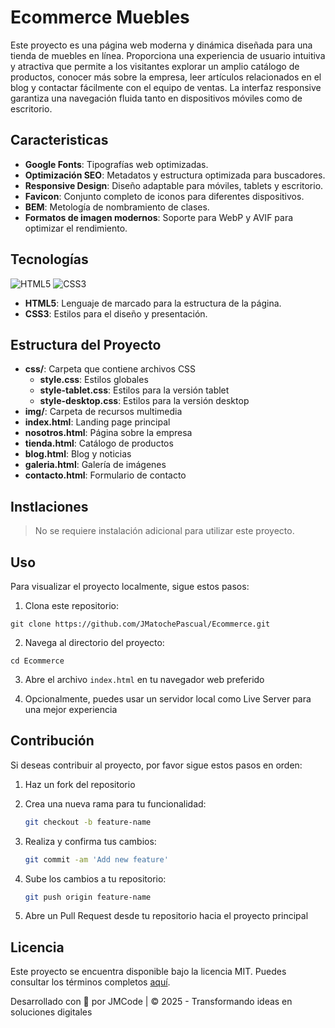 # Ecommerce Muebles

Este proyecto es una página web moderna y dinámica diseñada para una tienda de muebles en línea. Proporciona una experiencia de usuario intuitiva y atractiva que permite a los visitantes explorar un amplio catálogo de productos, conocer más sobre la empresa, leer artículos relacionados en el blog y contactar fácilmente con el equipo de ventas. La interfaz responsive garantiza una navegación fluida tanto en dispositivos móviles como de escritorio.

## Caracteristicas

- **Google Fonts**: Tipografías web optimizadas.
- **Optimización SEO**: Metadatos y estructura optimizada para buscadores.
- **Responsive Design**: Diseño adaptable para móviles, tablets y escritorio.
- **Favicon**: Conjunto completo de iconos para diferentes dispositivos.
- **BEM**: Metología de nombramiento de clases.
- **Formatos de imagen modernos**: Soporte para WebP y AVIF para optimizar el rendimiento.

## Tecnologías

![HTML5](https://img.shields.io/badge/html5-%23E34F26.svg?style=for-the-badge&logo=html5&logoColor=white)
![CSS3](https://img.shields.io/badge/css3-%231572B6.svg?style=for-the-badge&logo=css3&logoColor=white)

- **HTML5**: Lenguaje de marcado para la estructura de la página.
- **CSS3**: Estilos para el diseño y presentación.

## Estructura del Proyecto

- **css/**: Carpeta que contiene archivos CSS
  - **style.css**: Estilos globales
  - **style-tablet.css**: Estilos para la versión tablet
  - **style-desktop.css**: Estilos para la versión desktop
- **img/**: Carpeta de recursos multimedia
- **index.html**: Landing page principal
- **nosotros.html**: Página sobre la empresa
- **tienda.html**: Catálogo de productos
- **blog.html**: Blog y noticias
- **galeria.html**: Galería de imágenes
- **contacto.html**: Formulario de contacto

## Instlaciones

> No se requiere instalación adicional para utilizar este proyecto.

## Uso

Para visualizar el proyecto localmente, sigue estos pasos:

1. Clona este repositorio:

```
git clone https://github.com/JMatochePascual/Ecommerce.git
```

2. Navega al directorio del proyecto:

```
cd Ecommerce
```

3. Abre el archivo `index.html` en tu navegador web preferido

4. Opcionalmente, puedes usar un servidor local como Live Server para una mejor experiencia

## Contribución

Si deseas contribuir al proyecto, por favor sigue estos pasos en orden:

1. Haz un fork del repositorio

2. Crea una nueva rama para tu funcionalidad:
   ```bash
   git checkout -b feature-name
   ```
3. Realiza y confirma tus cambios:
   ```bash
   git commit -am 'Add new feature'
   ```
4. Sube los cambios a tu repositorio:
   ```bash
   git push origin feature-name
   ```
5. Abre un Pull Request desde tu repositorio hacia el proyecto principal

## Licencia

Este proyecto se encuentra disponible bajo la licencia MIT. Puedes consultar los términos completos [aquí](https://opensource.org/licenses/MIT).

Desarrollado con 💚 por JMCode | © 2025 - Transformando ideas en soluciones digitales
